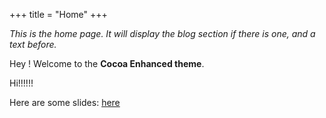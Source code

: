 +++
title = "Home"
+++

_This is the home page. It will display the blog section if there is one, and a text before._

Hey ! Welcome to the **Cocoa Enhanced theme**. 

Hi!!!!!!

Here are some slides: [here](slides/Tada.html)